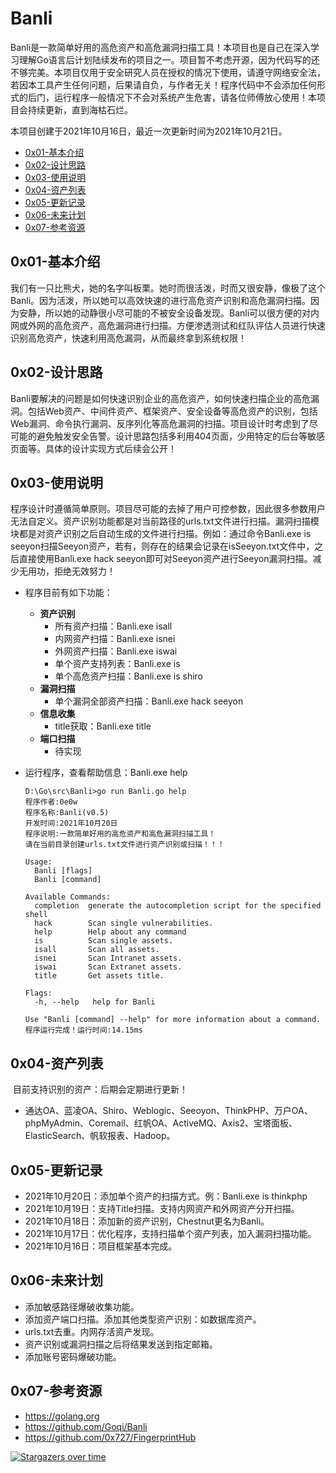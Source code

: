 # Banli

Banli是一款简单好用的高危资产和高危漏洞扫描工具！本项目也是自己在深入学习理解Go语言后计划陆续发布的项目之一。项目暂不考虑开源，因为代码写的还不够完美。本项目仅用于安全研究人员在授权的情况下使用，请遵守网络安全法，若因本工具产生任何问题，后果请自负，与作者无关！程序代码中不会添加任何形式的后门，运行程序一般情况下不会对系统产生危害，请各位师傅放心使用！本项目会持续更新，直到海枯石烂。

本项目创建于2021年10月16日，最近一次更新时间为2021年10月21日。

- [0x01-基本介绍](https://github.com/Goqi/Banli#0x01-%E5%9F%BA%E6%9C%AC%E4%BB%8B%E7%BB%8D)
- [0x02-设计思路](https://github.com/Goqi/Banli#0x02-%E8%AE%BE%E8%AE%A1%E6%80%9D%E8%B7%AF)
- [0x03-使用说明](https://github.com/Goqi/Banli#0x03-%E4%BD%BF%E7%94%A8%E8%AF%B4%E6%98%8E)
- [0x04-资产列表](https://github.com/Goqi/Banli#0x04-%E8%B5%84%E4%BA%A7%E5%88%97%E8%A1%A8)
- [0x05-更新记录](https://github.com/Goqi/Banli#0x05-%E6%9B%B4%E6%96%B0%E8%AE%B0%E5%BD%95)
- [0x06-未来计划](https://github.com/Goqi/Banli#0x06-%E6%9C%AA%E6%9D%A5%E8%AE%A1%E5%88%92)
- [0x07-参考资源](https://github.com/Goqi/Banli#0x07-%E5%8F%82%E8%80%83%E8%B5%84%E6%BA%90)

## 0x01-基本介绍

我们有一只比熊犬，她的名字叫板栗。她时而很活泼，时而又很安静，像极了这个Banli。因为活泼，所以她可以高效快速的进行高危资产识别和高危漏洞扫描。因为安静，所以她的动静很小尽可能的不被安全设备发现。Banli可以很方便的对内网或外网的高危资产，高危漏洞进行扫描。方便渗透测试和红队评估人员进行快速识别高危资产，快速利用高危漏洞，从而最终拿到系统权限！

## 0x02-设计思路

Banli要解决的问题是如何快速识别企业的高危资产，如何快速扫描企业的高危漏洞。包括Web资产、中间件资产、框架资产、安全设备等高危资产的识别，包括Web漏洞、命令执行漏洞、反序列化等高危漏洞的扫描。项目设计时考虑到了尽可能的避免触发安全告警。设计思路包括多利用404页面，少用特定的后台等敏感页面等。具体的设计实现方式后续会公开！

## 0x03-使用说明

程序设计时遵循简单原则。项目尽可能的去掉了用户可控参数，因此很多参数用户无法自定义。资产识别功能都是对当前路径的urls.txt文件进行扫描。漏洞扫描模块都是对资产识别之后自动生成的文件进行扫描。例如：通过命令Banli.exe is seeyon扫描Seeyon资产，若有，则存在的结果会记录在isSeeyon.txt文件中，之后直接使用Banli.exe hack seeyon即可对Seeyon资产进行Seeyon漏洞扫描。减少无用功，拒绝无效努力！

- 程序目前有如下功能：
  - **资产识别**
    - 所有资产扫描：Banli.exe isall
    - 内网资产扫描：Banli.exe isnei
    - 外网资产扫描：Banli.exe iswai
    - 单个资产支持列表：Banli.exe is
    - 单个高危资产扫描：Banli.exe is shiro
  - **漏洞扫描**
    - 单个漏洞全部资产扫描：Banli.exe hack seeyon
  - **信息收集**
    - title获取：Banli.exe title
  - **端口扫描**
    - 待实现

- 运行程序，查看帮助信息：Banli.exe help

  ```
  D:\Go\src\Banli>go run Banli.go help
  程序作者:0e0w
  程序名称:Banli(v0.5)
  开发时间:2021年10月20日
  程序说明:一款简单好用的高危资产和高危漏洞扫描工具！
  请在当前目录创建urls.txt文件进行资产识别或扫描！！！
  
  Usage:
    Banli [flags]
    Banli [command]
  
  Available Commands:
    completion  generate the autocompletion script for the specified shell
    hack        Scan single vulnerabilities.
    help        Help about any command
    is          Scan single assets.
    isall       Scan all assets.
    isnei       Scan Intranet assets.
    iswai       Scan Extranet assets.
    title       Get assets title.
  
  Flags:
    -h, --help   help for Banli
  
  Use "Banli [command] --help" for more information about a command.
  程序运行完成！运行时间:14.15ms
  ```


## 0x04-资产列表

​	目前支持识别的资产：后期会定期进行更新！

- 通达OA、蓝凌OA、Shiro、Weblogic、Seeoyon、ThinkPHP、万户OA、phpMyAdmin、Coremail、红帆OA、ActiveMQ、Axis2、宝塔面板、ElasticSearch、帆软报表、Hadoop。

## 0x05-更新记录

- 2021年10月20日：添加单个资产的扫描方式。例：Banli.exe is thinkphp
- 2021年10月19日：支持Title扫描。支持内网资产和外网资产分开扫描。
- 2021年10月18日：添加新的资产识别，Chestnut更名为Banli。
- 2021年10月17日：优化程序，支持扫描单个资产列表，加入漏洞扫描功能。
- 2021年10月16日：项目框架基本完成。

## 0x06-未来计划

- 添加敏感路径爆破收集功能。
- 添加资产端口扫描。添加其他类型资产识别：如数据库资产。
- urls.txt去重。内网存活资产发现。
- 资产识别或漏洞扫描之后将结果发送到指定邮箱。
- 添加账号密码爆破功能。

## 0x07-参考资源

- https://golang.org
- https://github.com/Goqi/Banli
- https://github.com/0x727/FingerprintHub

[![Stargazers over time](https://starchart.cc//Goqi/Banli.svg)](https://starchart.cc/Goqi/Banli)